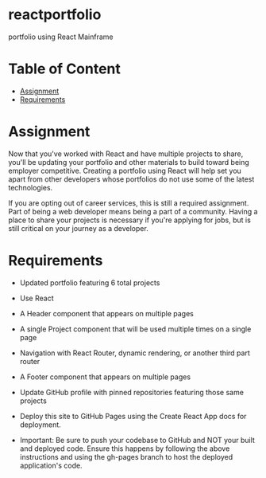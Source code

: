 # reactportfolio
portfolio using React Mainframe

# Table of Content
- [Assignment](#assignment)
- [Requirements](#requirements)

# Assignment
Now that you've worked with React and have multiple projects to share, you'll be updating your portfolio and other materials to build toward being employer competitive. Creating a portfolio using React will help set you apart from other developers whose portfolios do not use some of the latest technologies.  

If you are opting out of career services, this is still a required assignment. Part of being a web developer means being a part of a community. Having a place to share your projects is necessary if you're applying for jobs, but is still critical on your journey as a developer.

# Requirements
- Updated portfolio featuring 6 total projects


- Use React


- A Header component that appears on multiple pages


- A single Project component that will be used multiple times on a single page


- Navigation with React Router, dynamic rendering, or another third part router


- A Footer component that appears on multiple pages


- Update GitHub profile with pinned repositories featuring those same projects


- Deploy this site to GitHub Pages using the Create React App docs for deployment.


- Important: Be sure to push your codebase to GitHub and NOT your built and deployed code. Ensure this happens by following the above instructions and using the gh-pages branch to host the deployed application's code.
